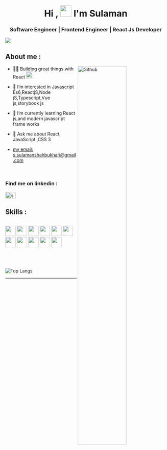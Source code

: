 <!-- ![waving](https://capsule-render.vercel.app/api?type=waving&height=200&text=%20&fontAlignY=40&color=gradient) -->
<h1 align="center">Hi ,  <img src="https://media.giphy.com/media/hvRJCLFzcasrR4ia7z/giphy.gif" width="35"> I'm Sulaman</h1>
<h3 align="center">Software Engineer | Frontend Engineer | React Js Developer </h3>

![](https://komarev.com/ghpvc/?username=sulamanshahbukhari&color=green)

<!-- <h2> About Me <img src = "https://media0.giphy.com/media/KDDpcKigbfFpnejZs6/giphy.gif?cid=ecf05e47oy6f4zjs8g1qoiystc56cu7r9tb8a1fe76e05oty&rid=giphy.gif" width = "100px"></h2> -->
<h2>About me :</h2>
<img width="55%" align="right" alt="Github" src="https://raw.githubusercontent.com/onimur/.github/master/.resources/git-header.svg" />

- 🧑‍🚀 Building great things with React <img width ='22px' src ='https://raw.githubusercontent.com/rahulbanerjee26/githubAboutMeGenerator/main/icons/reactjs.svg'>

- 👀 I’m interested in Javascript Es6,ReactjS,Node jS,Typescript,Vue js,storybook js
  
- 🌱 I’m currently learning React js,and modern javascript frame works
  
- 💬 Ask me about React, JavaScript ,CSS 3
- <p><a href="mailto:s.sulamanshahbukhari@gmail.com">my email: s.sulamanshahbukhari@gmail.com</a></p>

<br/>


<h3 align="left">Find me on linkedin :</h3>
<p align="left">
<a href="https://www.linkedin.com/in/syed-sulaman-bukhari-396bb9132/" target="_blank"><img align="center" src="https://raw.githubusercontent.com/rahuldkjain/github-profile-readme-generator/master/src/images/icons/Social/linked-in-alt.svg" alt="sulamanshah" height="20" width="32" /></a>
</p>

<!-- <h2> Skills <img src = "https://media2.giphy.com/media/QssGEmpkyEOhBCb7e1/giphy.gif?cid=ecf05e47a0n3gi1bfqntqmob8g9aid1oyj2wr3ds3mg700bl&rid=giphy.gif" width = "32px"> </h2> -->
<h2>Skills :</h2>
<div style='display:flex; flex-direction:row;'>
  
<a href="https://reactjs.org/" target="_blank "><img width ='32px' src='https://raw.githubusercontent.com/rahulbanerjee26/githubAboutMeGenerator/main/icons/reactjs.svg'></a>
<img width ='32px' src ='https://raw.githubusercontent.com/rahulbanerjee26/githubAboutMeGenerator/main/icons/redux.svg'>
<img width ='32px' src ='https://raw.githubusercontent.com/rahulbanerjee26/githubAboutMeGenerator/main/icons/javascript.svg'>
<img width ='32px' src ='https://raw.githubusercontent.com/rahulbanerjee26/githubAboutMeGenerator/main/icons/typescript.svg'>
<img width ='32px' src ='https://raw.githubusercontent.com/rahulbanerjee26/githubAboutMeGenerator/main/icons/css.svg'>
<img width ='32px' src ='https://raw.githubusercontent.com/rahulbanerjee26/githubAboutMeGenerator/main/icons/html.svg'>
<img width ='32px' src ='https://raw.githubusercontent.com/rahulbanerjee26/githubAboutMeGenerator/main/icons/sass.svg'>
<img width ='32px' src ='https://seeklogo.com/images/M/material-ui-logo-5BDCB9BA8F-seeklogo.com.png'>
<img width ='32px' src ='https://raw.githubusercontent.com/rahulbanerjee26/githubAboutMeGenerator/main/icons/bootstrap.svg'>
<img width ='32px' src ='https://raw.githubusercontent.com/rahulbanerjee26/githubAboutMeGenerator/main/icons/tailwind.svg'>
<img width ='32px' src ='https://raw.githubusercontent.com/rahulbanerjee26/githubAboutMeGenerator/main/icons/nodejs.svg'>
  
  </div>








<br/>
<br/>

![Top Langs](https://github-readme-stats.vercel.app/api/top-langs/?username=sulamanshahbukhari&theme=tokyonight) 
<!-- ## :trophy: Git profile Trophies

<p align="center"> <a href="https://github.com/ryo-ma/github-profile-trophy"><img src="https://github-profile-trophy.vercel.app/?username=7oskaaa&layout=compact&theme=algolia" alt="7oskaaa" /></a> </p> -->

-----
<!---
sulamanshahbukhari/sulamanshahbukhari is a ✨ special ✨ repository because its `README.md` (this file) appears on your GitHub profile.
You can click the Preview link to take a look at your changes.
--->
